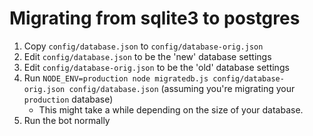 # Migrating from sqlite3 to postgres

1. Copy `config/database.json` to `config/database-orig.json`
2. Edit `config/database.json` to be the 'new' database settings
3. Edit `config/database-orig.json` to be the 'old' database settings
4. Run `NODE_ENV=production node migratedb.js config/database-orig.json config/database.json` (assuming you're migrating your `production` database)
   * This might take a while depending on the size of your database. 
5. Run the bot normally